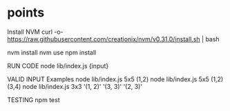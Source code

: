 # points

Install NVM
curl -o- https://raw.githubusercontent.com/creationix/nvm/v0.31.0/install.sh | bash

nvm install
nvm use
npm install

RUN CODE
node lib/index.js {input}

VALID INPUT Examples
node lib/index.js 5x5 (1,2)
node lib/index.js 5x5 (1,2) (3,4)
node lib/index.js 3x3 '(1, 2)' '(3, 3)' '(2, 3)'




TESTING
npm test